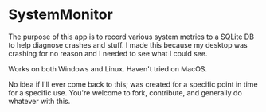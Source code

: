 # SystemMonitor

The purpose of this app is to record various system metrics to a SQLite DB to help diagnose crashes and stuff. I made this because my desktop was crashing for no reason and I needed to see what I could see.

Works on both Windows and Linux. Haven't tried on MacOS. 

No idea if I'll ever come back to this; was created for a specific point in time for a specific use. You're welcome to fork, contribute, and generally do whatever with this.